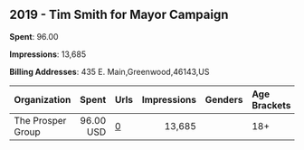 ## 2019 - Tim Smith for Mayor Campaign 
**Spent**: 96.00

**Impressions**: 13,685

**Billing Addresses**: 435 E. Main,Greenwood,46143,US

|Organization|Spent|Urls|Impressions|Genders|Age Brackets|Country Codes|
|:---|---:|:---|---:|:---|:---|:---|
|The Prosper Group|96.00 USD|[0](https://www.snap.com/political-ads/asset/d7458419ffb4370ebd9a90aa9e248c1d1f21e5c2d013b10d78db411c70260a88?mediaType=png)|13,685||18+|united states|
